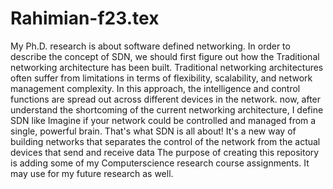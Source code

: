 # Rahimian-f23.tex
My Ph.D. research is about software defined networking. 
In order to describe the concept of SDN, we should first figure out how the Traditional networking architecture has been built. Traditional networking architectures often suffer from limitations in terms of flexibility, scalability, and network management complexity. In this approach, the intelligence and control functions are spread out across different devices in the network. now, after understand the shortcoming of the current networking architecture, I define SDN like Imagine if your network could be controlled and managed from a single, powerful brain. That's what SDN is all about! It's a new way of building networks that separates the control of the network from the actual devices that send and receive data
The purpose of creating this repository is adding some of my Computerscience research course assignments. It may use for my future research as well.
